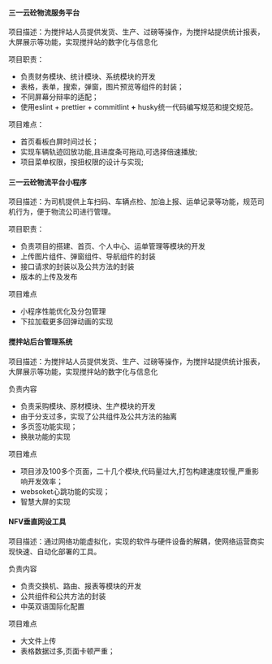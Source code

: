 #### 三一云砼物流服务平台

项目描述：为搅拌站人员提供发货、生产、过磅等操作，为搅拌站提供统计报表，大屏展示等功能，实现搅拌站的数字化与信息化

项目职责：

- 负责财务模块、统计模块、系统模块的开发
- 表格，表单，搜索，弹窗，图片预览等组件的封装；
- 不同屏幕分辩率的适配；
- 使用eslint + prettier + commitlint **+** husky统一代码编写规范和提交规范。

项目难点：

- 首页看板白屏时间过长；
- 实现车辆轨迹回放功能,且进度条可拖动,可选择倍速播放;
- 项目菜单权限，按扭权限的设计与实现;

#### 三一云砼物流平台小程序

项目描述：为司机提供上车扫码、车辆点检、加油上报、运单记录等功能，规范司机行为，便于物流公司进行管理。

项目职责：

- 负责项目的搭建、首页、个人中心、运单管理等模块的开发
- 上传图片组件、弹窗组件、导航组件的封装
- 接口请求的封装以及公共方法的封装
- 版本的上传及发布

项目难点

- 小程序性能优化及分包管理
- 下拉加载更多回弹动画的实现

#### 搅拌站后台管理系统

项目描述：为搅拌站人员提供发货、生产、过磅等操作，为搅拌站提供统计报表，大屏展示等功能，实现搅拌站的数字化与信息化

负责内容

- 负责采购模块、原材模块、生产模块的开发
- 由于分支过多，实现了公共组件及公共方法的抽离
- 多页签功能实现；
- 换肤功能的实现

项目难点

- 项目涉及100多个页面，二十几个模块,代码量过大,打包构建速度较慢,严重影响开发效率；
- websoket心跳功能的实现；
- 智慧大屏的实现

#### NFV垂直网设工具

项目描述：通过网络功能虚拟化，实现的软件与硬件设备的解耦，使网络运营商实现快速、自动化部署的工具。

负责内容

- 负责交换机、路由、报表等模块的开发
- 公共组件和公共方法的封装
- 中英双语国际化配置

项目难点

- 大文件上传
- 表格数据过多,页面卡顿严重；





